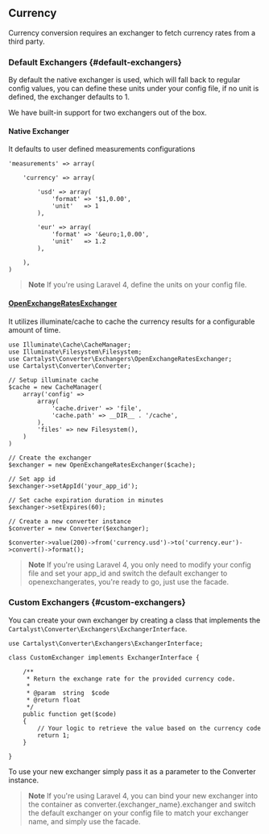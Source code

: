 ## Currency

Currency conversion requires an exchanger to fetch currency rates from a third party.

### Default Exchangers {#default-exchangers}

By default the native exchanger is used, which will fall back to regular config values, you can define these units under your config file, if no unit is defined, the exchanger defaults to 1.

We have built-in support for two exchangers out of the box.

#### Native Exchanger

It defaults to user defined measurements configurations

	'measurements' => array(

		'currency' => array(

			'usd' => array(
				'format' => '$1,0.00',
				'unit'   => 1
			),

			'eur' => array(
				'format' => '&euro;1,0.00',
				'unit'   => 1.2
			),

		),
	)

> **Note** If you're using Laravel 4, define the units on your config file.

#### [OpenExchangeRatesExchanger](https://openexchangerates.org)

It utilizes illuminate/cache to cache the currency results for a configurable amount of time.

	use Illuminate\Cache\CacheManager;
	use Illuminate\Filesystem\Filesystem;
	use Cartalyst\Converter\Exchangers\OpenExchangeRatesExchanger;
	use Cartalyst\Converter\Converter;

	// Setup illuminate cache
	$cache = new CacheManager(
        array('config' =>
            array(
                'cache.driver' => 'file',
                'cache.path' => __DIR__ . '/cache',
            ),
            'files' => new Filesystem(),
        )
    )

	// Create the exchanger
	$exchanger = new OpenExchangeRatesExchanger($cache);

	// Set app id
	$exchanger->setAppId('your_app_id');

	// Set cache expiration duration in minutes
	$exchanger->setExpires(60);

	// Create a new converter instance
	$converter = new Converter($exchanger);

	$converter->value(200)->from('currency.usd')->to('currency.eur')->convert()->format();

> **Note** If you're using Laravel 4, you only need to modify your config file and set your app_id and switch the default exchanger to openexchangerates, you're ready to go, just use the facade.

### Custom Exchangers {#custom-exchangers}

You can create your own exchanger by creating a class that implements the `Cartalyst\Converter\Exchangers\ExchangerInterface`.

	use Cartalyst\Converter\Exchangers\ExchangerInterface;

	class CustomExchanger implements ExchangerInterface {

		/**
		 * Return the exchange rate for the provided currency code.
		 *
		 * @param  string  $code
		 * @return float
		 */
		public function get($code)
		{
			// Your logic to retrieve the value based on the currency code
			return 1;
		}

	}

To use your new exchanger simply pass it as a parameter to the Converter instance.

> **Note** If you're using Laravel 4, you can bind your new exchanger into the container as converter.{exchanger_name}.exchanger and switch the default exchanger on your config file to match your exchanger name, and simply use the facade.
